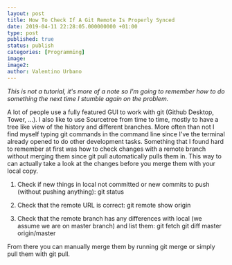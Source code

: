 ```yaml
---
layout: post
title: How To Check If A Git Remote Is Properly Synced
date: 2019-04-11 22:28:05.000000000 +01:00
type: post
published: true
status: publish
categories: [Programming]
image:
image2:
author: Valentino Urbano
---
```

<!-- #Check if a git remote is synced -->

_This is not a tutorial, it's more of a note so I'm going to remember how to do something the next time I stumble again on the problem._

A lot of people use a fully featured GUI to work with git (Github Desktop, Tower, ...). I also like to use Sourcetree from time to time, mostly to have a tree like view of the history and different branches. More often than not I find myself typing git commands in the command line since I've the terminal already opened to do other development tasks. Something that I found hard to remember at first was how to check changes with a remote branch without merging them since git pull automatically pulls them in. This way to can actually take a look at the changes before you merge them with your local copy.

1. Check if new things in local not committed or new commits to push (without pushing anything):
   git status

2. Check that the remote URL is correct:
   git remote show origin

3. Check that the remote branch has any differences with local (we assume we are on master branch) and list them:
   git fetch
   git diff master origin/master

From there you can manually merge them by running git merge or simply pull them with git pull.
